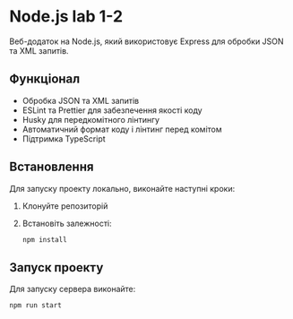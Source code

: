 # Node.js lab 1-2

Веб-додаток на Node.js, який використовує Express для обробки JSON та XML запитів. 

## Функціонал

- Обробка JSON та XML запитів
- ESLint та Prettier для забезпечення якості коду
- Husky для передкомітного лінтингу
- Автоматичний формат коду і лінтинг перед комітом
- Підтримка TypeScript

## Встановлення

Для запуску проекту локально, виконайте наступні кроки:

1. Клонуйте репозиторій

2. Встановіть залежності:

    ```bash
    npm install
    ```

## Запуск проекту

Для запуску сервера виконайте:

```bash
npm run start
